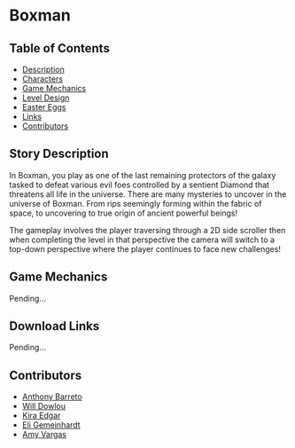 <h1 style="align: center"> Boxman </h1>

## Table of Contents
- [Description](#story-description)
- [Characters](docs/character-description.md)
- [Game Mechanics](#game-mechanics)
- [Level Design](docs/level-design-description.md)
- [Easter Eggs](docs/easter-eggs.md)
- [Links](#download-links)
- [Contributors](#contributors)

## Story Description
In Boxman, you play as one of the last remaining protectors of the galaxy tasked to defeat various evil foes controlled by a sentient Diamond that threatens all life in the universe. There are many mysteries to uncover in the universe of Boxman. From rips seemingly forming within the fabric of space, to uncovering to true origin of ancient powerful beings!

The gameplay involves the player traversing through a 2D side scroller then when completing the level in that perspective the camera will switch to a top-down perspective where the player continues to face new challenges!

## Game Mechanics
Pending...

## Download Links
Pending...

## Contributors
* [Anthony Barreto](https://github.com/AnthonyB1116)
* [Will Dowlou](https://github.com/Spyder2074)
* [Kira Edgar](https://github.com/kiraautumn)
* [Eli Gemeinhardt](https://github.com/Hintlord)
* [Amy Vargas](https://github.com/A-Vargas-GP)
